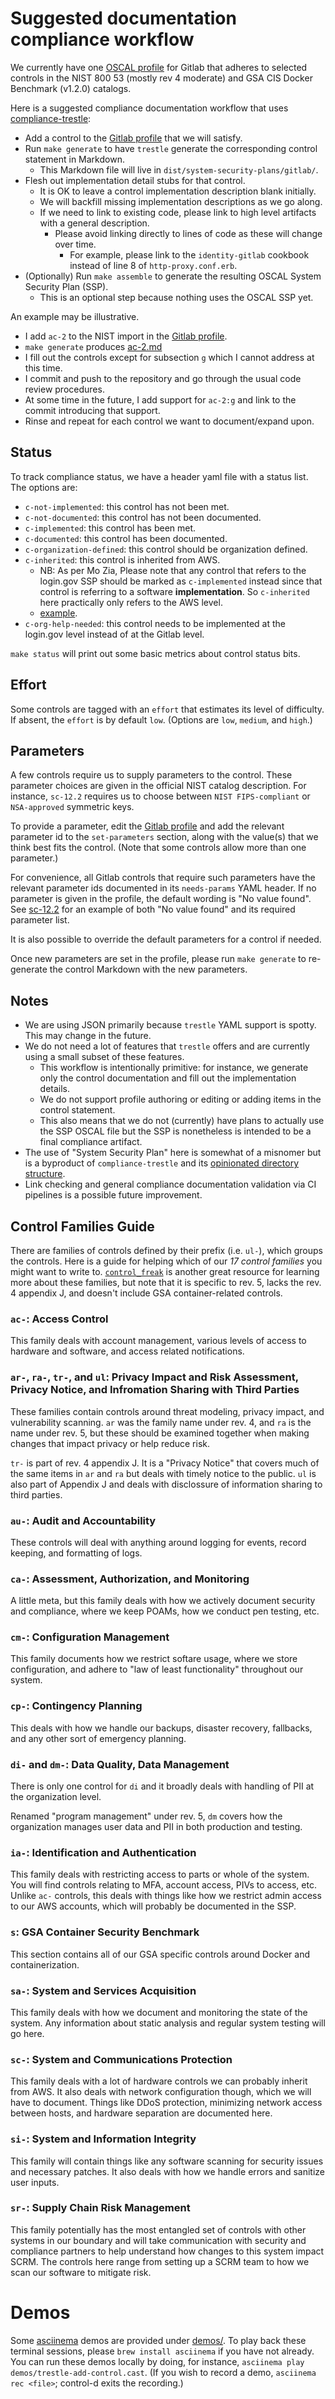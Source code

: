 # Suggested documentation compliance workflow

We currently have one [OSCAL profile](./profiles/gitlab/profile.json) for Gitlab that adheres to selected controls in the NIST 800 53 (mostly rev 4 moderate) and GSA CIS Docker Benchmark (v1.2.0) catalogs.

Here is a suggested compliance documentation workflow that uses [compliance-trestle](https://github.com/IBM/compliance-trestle):

- Add a control to the [Gitlab profile](./profiles/gitlab/profile.json) that we will satisfy.
- Run `make generate` to have `trestle` generate the corresponding control statement in Markdown.
  - This Markdown file will live in `dist/system-security-plans/gitlab/`.
- Flesh out implementation detail stubs for that control.
  - It is OK to leave a control implementation description blank initially.
  - We will backfill missing implementation descriptions as we go along.
  - If we need to link to existing code, please link to high level artifacts with a general description.
    - Please avoid linking directly to lines of code as these will change over time.
      - For example, please link to the `identity-gitlab` cookbook instead of line 8 of `http-proxy.conf.erb`.
- (Optionally) Run `make assemble` to generate the resulting OSCAL System Security Plan (SSP).
  - This is an optional step because nothing uses the OSCAL SSP yet.

An example may be illustrative.

- I add `ac-2` to the NIST import in the [Gitlab profile](./profiles/gitlab/profile.json).
- `make generate` produces [ac-2.md](./dist/system-security-plans/gitlab/ac-2.md)
- I fill out the controls except for subsection `g` which I cannot address at this time.
- I commit and push to the repository and go through the usual code review procedures.
- At some time in the future, I add support for `ac-2:g` and link to the commit introducing that support.
- Rinse and repeat for each control we want to document/expand upon.

## Status

To track compliance status, we have a header yaml file with a status list. The options are:

- `c-not-implemented`: this control has not been met.
- `c-not-documented`: this control has not been documented. 
- `c-implemented`: this control has been met.
- `c-documented`: this control has been documented.
- `c-organization-defined`: this control should be organization defined.
- `c-inherited`: this control is inherited from AWS.
  - NB: As per Mo Zia, Please note that any control that refers to the login.gov SSP should be marked as `c-implemented` instead since that control is referring to a software **implementation**. So `c-inherited` here practically only refers to the AWS level.
  - [example](./dist/system-security-plans/gitlab/sr-10.md).
- `c-org-help-needed`: this control needs to be implemented at the login.gov level instead of at the Gitlab level.

`make status` will print out some basic metrics about control status bits.

## Effort

Some controls are tagged with an `effort` that estimates its level of difficulty. If absent, the `effort` is by default `low`. (Options are `low`, `medium`, and `high`.)

## Parameters

A few controls require us to supply parameters to the control. These parameter choices are given in the official NIST catalog description. For instance, `sc-12.2` requires us to choose between `NIST FIPS-compliant` or `NSA-approved` symmetric keys.

To provide a parameter, edit the [Gitlab profile](./profiles/gitlab/profile.json) and add the relevant parameter id to the `set-parameters` section, along with the value(s) that we think best fits the control. (Note that some controls allow more than one parameter.)

For convenience, all Gitlab controls that require such parameters have the relevant parameter ids documented in its `needs-params` YAML header. If no parameter is given in the profile, the default wording is "No value found". See [sc-12.2](./dist/system-security-plans/gitlab/sc-12.2.md) for an example of both "No value found" and its required parameter list.

It is also possible to override the default parameters for a control if needed.

Once new parameters are set in the profile, please run `make generate` to re-generate the control Markdown with the new parameters.

## Notes

- We are using JSON primarily because `trestle` YAML support is spotty. This may change in the future.
- We do not need a lot of features that `trestle` offers and are currently using a small subset of these features.
  - This workflow is intentionally primitive: for instance, we generate only the control documentation and fill out the implementation details.
  - We do not support profile authoring or editing or adding items in the control statement.
  - This also means that we do not (currently) have plans to actually use the SSP OSCAL file but the SSP is nonetheless is intended to be a final compliance artifact.
- The use of "System Security Plan" here is somewhat of a misnomer but is a byproduct of `compliance-trestle` and its [opinionated directory structure](https://ibm.github.io/compliance-trestle/cli/#opinionated-directory-structure).
- Link checking and general compliance documentation validation via CI pipelines is a possible future improvement.

## Control Families Guide

There are families of controls defined by their prefix (i.e. `ul-`), which groups the controls. Here is a guide for helping which of our *17 control families* you might want to write to. [`control_freak`](https://controlfreak.risk-redux.io/families/) is another great resource for learning more about these families, but note that it is specific to rev. 5, lacks the rev. 4 appendix J, and doesn't include GSA container-related controls. 

### `ac-`: Access Control

This family deals with account management, various levels of access to hardware and software, and access related notifications.

### `ar-`, `ra-`, `tr-`, and `ul`: Privacy Impact and Risk Assessment, Privacy Notice, and Infromation Sharing with Third Parties

These families contain controls around threat modeling, privacy impact, and vulnerability scanning. `ar` was the family name under rev. 4, and `ra` is the name under rev. 5, but these should be examined together when making changes that impact privacy or help reduce risk. 

`tr-` is part of rev. 4 appendix J. It is a "Privacy Notice" that covers much of the same items in `ar` and `ra` but deals with timely notice to the public. `ul` is also part of Appendix J and deals with disclossure of information sharing to third parties. 

### `au-`: Audit and Accountability

These controls will deal with anything around logging for events, record keeping, and formatting of logs.

### `ca-`: Assessment, Authorization, and Monitoring

A little meta, but this family deals with how we actively document security and compliance, where we keep POAMs, how we conduct pen testing, etc.

### `cm-`: Configuration Management

This family documents how we restrict softare usage, where we store configuration, and adhere to "law of least functionality" throughout our system. 

### `cp-`: Contingency Planning

This deals with how we handle our backups, disaster recovery, fallbacks, and any other sort of emergency planning. 

### `di-` and `dm-`: Data Quality, Data Management

There is only one control for `di` and it broadly deals with handling of PII at the organization level. 

Renamed "program management" under rev. 5, `dm` covers how the organization manages user data and PII in both production and testing. 

### `ia-`: Identification and Authentication

This family deals with restricting access to parts or whole of the system. You will find controls relating to MFA, account access, PIVs to access, etc. Unlike `ac-` controls, this deals with things like how we restrict admin access to our AWS accounts, which will probably be documented in the SSP.

### `s`: GSA Container Security Benchmark

This section contains all of our GSA specific controls around Docker and containerization. 

### `sa-`: System and Services Acquisition

This family deals with how we document and monitoring the state of the system. Any information about static analysis and regular system testing will go here.

### `sc-`: System and Communications Protection

This family deals with a lot of hardware controls we can probably inherit from AWS. It also deals with network configuration though, which we will have to document. Things like DDoS protection, minimizing network access between hosts, and hardware separation are documented here. 

### `si-`: System and Information Integrity

This family will contain things like any software scanning for security issues and necessary patches. It also deals with how we handle errors and sanitize user inputs. 

### `sr-`: Supply Chain Risk Management

This family potentially has the most entangled set of controls with other systems in our boundary and will take communication with security and compliance partners to help understand how changes to this system impact SCRM. The controls here range from setting up a SCRM team to how we scan our software to mitigate risk.

# Demos

Some [asciinema](https://asciinema.org/) demos are provided under [demos/](./demos/). To play back these terminal sessions, please `brew install asciinema` if you have not already. You can run these demos locally by doing, for instance, `asciinema play demos/trestle-add-control.cast`. (If you wish to record a demo, `asciinema rec <file>`; control-d exits the recording.)

